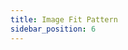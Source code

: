 ```yaml
---
title: Image Fit Pattern
sidebar_position: 6
---
```


<DarumaPlayer src='https://raw.githubusercontent.com/verygoodgraphics/resource/main/feature/fill__daruma/fill__image_fit_pattern.daruma' />
